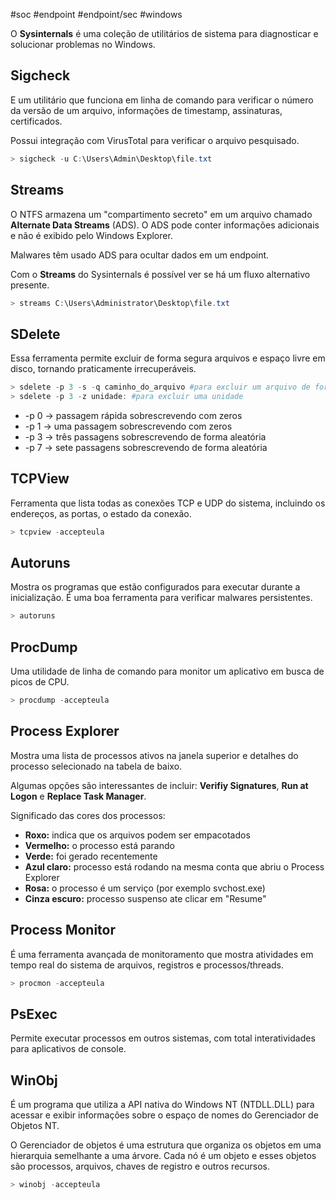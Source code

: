 #soc #endpoint #endpoint/sec #windows

O **Sysinternals** é uma coleção de utilitários de sistema para diagnosticar e solucionar problemas no Windows.

## Sigcheck

E um utilitário que funciona em linha de comando para verificar o número da versão de um arquivo, informações de timestamp, assinaturas, certificados.

Possui integração com VirusTotal para verificar o arquivo pesquisado.

```powershell
> sigcheck -u C:\Users\Admin\Desktop\file.txt
```

## Streams

O NTFS armazena um "compartimento secreto" em um arquivo chamado **Alternate Data Streams** (ADS). O ADS pode conter informações adicionais e não é exibido pelo Windows Explorer.

Malwares têm usado ADS para ocultar dados em um endpoint.

Com o **Streams** do Sysinternals é possível ver se há um fluxo alternativo presente.

```powershell
> streams C:\Users\Administrator\Desktop\file.txt
```

## SDelete

Essa ferramenta permite excluir de forma segura arquivos e espaço livre em disco, tornando praticamente irrecuperáveis.

```powershell
> sdelete -p 3 -s -q caminho_do_arquivo #para excluir um arquivo de forma segura
> sdelete -p 3 -z unidade: #para excluir uma unidade
```

- -p 0 -> passagem rápida sobrescrevendo com zeros
- -p 1 -> uma passagem sobrescrevendo com zeros
- -p 3 -> três passagens sobrescrevendo de forma aleatória
- -p 7 -> sete passagens sobrescrevendo de forma aleatória

## TCPView

Ferramenta que lista todas as conexões TCP e UDP do sistema, incluindo os endereços, as portas, o estado da conexão.

```powershell
> tcpview -accepteula
```

## Autoruns

Mostra os programas que estão configurados para executar durante a inicialização. É uma boa ferramenta para verificar malwares persistentes.

```powershell
> autoruns
```

## ProcDump

Uma utilidade de linha de comando para monitor um aplicativo em busca de picos de CPU.

```powershell
> procdump -accepteula
```

## Process Explorer

Mostra uma lista de processos ativos na janela superior e detalhes do processo selecionado na tabela de baixo.

Algumas opções são interessantes de incluir: **Verifiy Signatures**, **Run at  Logon** e **Replace Task Manager**.

Significado das cores dos processos:

- **Roxo:** indica que os arquivos podem ser empacotados
- **Vermelho:** o processo está parando
- **Verde:** foi gerado recentemente
- **Azul claro:** processo está rodando na mesma conta que abriu o Process Explorer
- **Rosa:** o processo é um serviço (por exemplo svchost.exe)
- **Cinza escuro:** processo suspenso ate clicar em "Resume" 

## Process Monitor

É uma ferramenta avançada de monitoramento que mostra atividades em tempo real do sistema de arquivos, registros e processos/threads.

```powershell
> procmon -accepteula
```

## PsExec

Permite executar processos em outros sistemas, com total interatividades para aplicativos de console.

## WinObj

É um programa que utiliza a API nativa do Windows NT (NTDLL.DLL) para acessar e exibir informações sobre o espaço de nomes do Gerenciador de Objetos NT.

O Gerenciador de objetos é uma estrutura que organiza os objetos em uma hierarquia semelhante a uma árvore. Cada nó é um objeto e esses objetos são processos, arquivos, chaves de registro e outros recursos.

```powershell
> winobj -accepteula
```